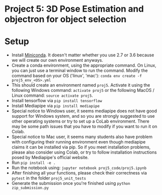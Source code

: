 # Project 5: 3D Pose Estimation and objectron for object selection

# Setup
- Install <a href="https://conda.io/miniconda.html">Miniconda</a>. It doesn't matter whether you use 2.7 or 3.6 because we will create our own environment anyways.
- Create a conda environment, using the appropriate command. On Linux, you can just use a terminal window to run the command. Modify the command based on your OS ('linux', 'mac'): `conda env create -f proj5_env_<OS>.yml`
- This should create an environment named `proj5`. Activate it using the following Windows command: `activate proj5` or the following MacOS / Linux command: `source activate proj5`.
- Install tensorflow via `pip install tensorflow`
- Install Mediapipe via `pip install mediapipe`
- Special notice to Windows user, it seems mediapipe does not have good support for Windows system, and so you are strongly suggested to use other operating systems or try to set up a CoLab environment. There may be some path issues that you have to modify if you want to run it on Colab.
- Special notice to Mac user, it seems many students also have problem with configuring their running environment even though mediapipe claims it can be installed via pip. So if you meet installation problems, please also consider using Colab, or try to follow installation instructions posed by Mediapipe's official website.
- Run `pip install -e .`
- Run the notebook using: `jupyter notebook proj5_code/proj5.ipynb`
- After finishing all your functions, please check their correctness via `pytest` in the folder `proj5_unit_tests`
- Generate the submission once you're finished using `python zip_submission.py`
